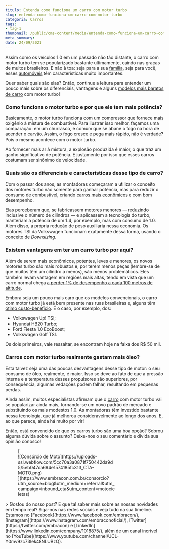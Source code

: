 ```yaml
---
titulo: Entenda como funciona um carro com motor turbo
slug: entenda-como-funciona-um-carro-com-motor-turbo
categoria: Carros
tags:
- tag-1
thumbnail: /public/cms-content/media/entenda-como-funciona-um-carro-com-motor-turbo.jpg
meta_summary: 
date: 24/09/2021
---
```

Assim como os veículos 1.0 em um passado não tão distante, o carro com motor turbo tem se popularizado bastante ultimamente, caindo nas graças de muitos brasileiros. E não à toa: seja para a sua [família](https://www.embracon.com.br/blog/aprenda-como-montar-um-orcamento-familiar-em-5-passos), seja para você, esses [automóveis](https://www.embracon.com.br/consorcio-de-carros) têm características muito importantes.

Quer saber quais são elas? Então, continue a leitura para entender um pouco mais sobre os diferenciais, vantagens e alguns [modelos mais baratos de carro](https://www.embracon.com.br/blog/afinal-quais-sao-os-carros-mais-economicos-do-mercado) com motor turbo!

### Como funciona o motor turbo e por que ele tem mais potência?

Basicamente, o motor turbo funciona com um compressor que fornece mais oxigênio à mistura de combustível. Para ilustrar isso melhor, façamos uma comparação: em um churrasco, é comum que se abane o fogo na hora de acender o carvão. Assim, o fogo cresce e pega mais rápido, não é verdade? Pois o mesmo acontece com o motor turbo.

Ao fornecer mais ar à mistura, a explosão produzida é maior, o que traz um ganho significativo de potência. É justamente por isso que esses carros costumam ser sinônimo de velocidade.

### Quais são os diferenciais e características desse tipo de carro?

Com o passar dos anos, as montadoras começaram a utilizar o conceito dos motores turbo não somente para ganhar potência, mas para reduzir o consumo de combustível, criando [carros mais econômicos](https://www.embracon.com.br/blog/afinal-quais-sao-os-carros-mais-economicos-do-mercado) e com bom desempenho.

Elas perceberam que, se fabricassem motores menores — reduzindo inclusive o número de cilindros — e aplicassem a tecnologia do turbo, manteriam a potência de um 1.4, por exemplo, mas com consumo de 1.0. Além disso, a própria redução de peso auxiliaria nessa economia. Os motores TSI da Volkswagen funcionam exatamente dessa forma, usando o conceito de *Downsizing*.

### Existem vantagens em ter um carro turbo por aqui?

Além de serem mais econômicos, potentes, leves e menores, os novos motores turbo são mais robustos e, por terem menos peças (lembre-se de que muitos têm um cilindro a menos), são menos problemáticos. Eles também levam vantagem em regiões mais altas, tendo em vista que um carro normal chega [a perder 1% de desempenho a cada 100 metros de altitude](https://bestcars.uol.com.br/bc/informe-se/colunas/editorial/449-vantagens-levam-motor-turbo-a-tomar-conta-do-mercado/).

Embora seja um pouco mais caro que os modelos convencionais, o carro com motor turbo já está bem presente nas ruas brasileiras e, alguns têm [ótimo custo-benefício](https://www.embracon.com.br/blog/carros-mais-baratos-os-modelos-de-ate-r-40-mil). É o caso, por exemplo, dos:

- Volkswagen Up! TSI;
- Hyundai HB20 Turbo;
- Ford Fiesta 1.0 EcoBoost;
- Volkswagen Golf TSI.

Os dois primeiros, vale ressaltar, se encontram hoje na faixa dos R$ 50 mil.

### Carros com motor turbo realmente gastam mais óleo?

Esta talvez seja uma das poucas desvantagens desse tipo de motor: o seu consumo de óleo, realmente, é maior. Isso se deve ao fato de que a pressão interna e a temperatura desses propulsores são superiores, por consequência, algumas vedações podem falhar, resultando em pequenas perdas.

Ainda assim, muitos especialistas afirmam que o [carro](https://www.embracon.com.br/consorcio-de-carros) com motor turbo vai se popularizar ainda mais, tornando-se um novo padrão de mercado e substituindo os mais modestos 1.0. As montadoras têm investido bastante nessa tecnologia, que já melhorou consideravelmente ao longo dos anos. E, ao que parece, ainda há muito por vir!

Então, está convencido de que os carros turbo são uma boa opção? Sobrou alguma dúvida sobre o assunto? Deixe-nos o seu comentário e divida sua opinião conosco!

<figure class="w-richtext-figure-type-image w-richtext-align-center" style="max-width:310px">[<div>![Consórcio de Moto](https://uploads-ssl.webflow.com/5cc70a3a0871f750442da9d5/5eb047da694e1574185fc313_CTA-MOTO.png)</div>](https://www.embracon.com.br/consorcio?utm_source=blog&utm_medium=referral&utm_campaign=inbound_cta&utm_content=motocicletas)</figure>> Gostou do nosso post? E que tal saber mais sobre as nossas novidades em tempo real? Siga-nos nas redes sociais e veja tudo na sua timeline. Estamos no [Facebook](https://www.facebook.com/embracon/), [Instagram](https://www.instagram.com/embraconoficial/), [Twitter](https://twitter.com/embracon) e [LinkedIn](https://www.linkedin.com/company/1018875/), além de um canal incrível no [YouTube](https://www.youtube.com/channel/UCL-Y0mv9zc73Iek48NLUBzQ).

‍
